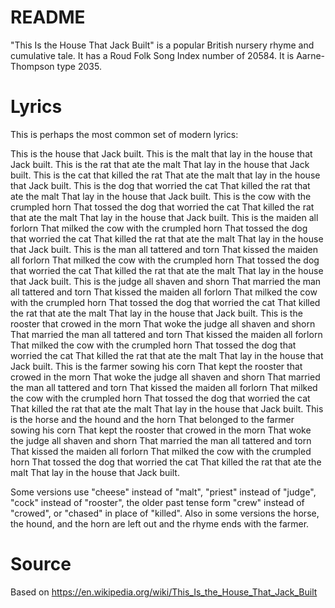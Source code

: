 README
=========
"This Is the House That Jack Built" is a popular British nursery rhyme and cumulative tale. It has a Roud Folk Song Index number of 20584. It is Aarne-Thompson type 2035.


Lyrics
==========
This is perhaps the most common set of modern lyrics:

This is the house that Jack built.
This is the malt that lay in the house that Jack built.
This is the rat that ate the malt
That lay in the house that Jack built.
This is the cat that killed the rat
That ate the malt that lay in the house that Jack built.
This is the dog that worried the cat
That killed the rat that ate the malt
That lay in the house that Jack built.
This is the cow with the crumpled horn
That tossed the dog that worried the cat
That killed the rat that ate the malt
That lay in the house that Jack built.
This is the maiden all forlorn
That milked the cow with the crumpled horn
That tossed the dog that worried the cat
That killed the rat that ate the malt
That lay in the house that Jack built.
This is the man all tattered and torn
That kissed the maiden all forlorn
That milked the cow with the crumpled horn
That tossed the dog that worried the cat
That killed the rat that ate the malt
That lay in the house that Jack built.
This is the judge all shaven and shorn
That married the man all tattered and torn
That kissed the maiden all forlorn
That milked the cow with the crumpled horn
That tossed the dog that worried the cat
That killed the rat that ate the malt
That lay in the house that Jack built.
This is the rooster that crowed in the morn
That woke the judge all shaven and shorn
That married the man all tattered and torn
That kissed the maiden all forlorn
That milked the cow with the crumpled horn
That tossed the dog that worried the cat
That killed the rat that ate the malt
That lay in the house that Jack built.
This is the farmer sowing his corn
That kept the rooster that crowed in the morn
That woke the judge all shaven and shorn
That married the man all tattered and torn
That kissed the maiden all forlorn
That milked the cow with the crumpled horn
That tossed the dog that worried the cat
That killed the rat that ate the malt
That lay in the house that Jack built.
This is the horse and the hound and the horn
That belonged to the farmer sowing his corn
That kept the rooster that crowed in the morn
That woke the judge all shaven and shorn
That married the man all tattered and torn
That kissed the maiden all forlorn
That milked the cow with the crumpled horn
That tossed the dog that worried the cat
That killed the rat that ate the malt
That lay in the house that Jack built.


Some versions use "cheese" instead of "malt", "priest" instead of "judge", "cock" instead of "rooster", the older past tense form "crew" instead of "crowed", or "chased" in place of "killed". Also in some versions the horse, the hound, and the horn are left out and the rhyme ends with the farmer.


Source
===========
Based on https://en.wikipedia.org/wiki/This_Is_the_House_That_Jack_Built
